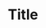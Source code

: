 ---
title: Title
name: card_title
category: title
explanation: "Titles (and optionally subtitles) are used to seperate different areas in your design. You can use only a title, only a subtitle or both at once."
image_path: "/assets/images/card_title.png"
internal: false
generator_install: true
generator_example: true
generator_button: true
variables:
  - name: name
    type: entry
    example: My_Title
    required: true 
    explanation: "This is a main title"
  - name: label
    type: entry
    example: My_Subtitle
    required: true 
    explanation: "This is a subtitle"
yaml: |-
  - type: 'custom:button-card'
    template: card_title
    name: My Title
    label: 'Subtitle'  
ui: |-
  type: 'custom:button-card'
  template: card_title
  name: My Title
  label: 'Subtitle'
code: |-
  card_title:
    tap_action:
      action: none
    show_icon: false
    show_label: true
    show_name: true
    styles:
      card:
        - background-color: rgba(0,0,0,0)
        - box-shadow: none
        - height: auto
        - width: auto
        - margin-top: 12px
        - margin-left: 24px
        - margin-bottom: 0px
      grid:
        - grid-template-areas: '"n" "l"'
        - grid-template-columns: 1fr
        - grid-template-rows: min-content min-content
      name:
        - justify-self: start
        - font-weight: bold
        - font-size: '1.5rem'
      label:
        - justify-self: start
        - font-weight: bold
        - font-size: '1rem'
        - opacity: '0.4'
---